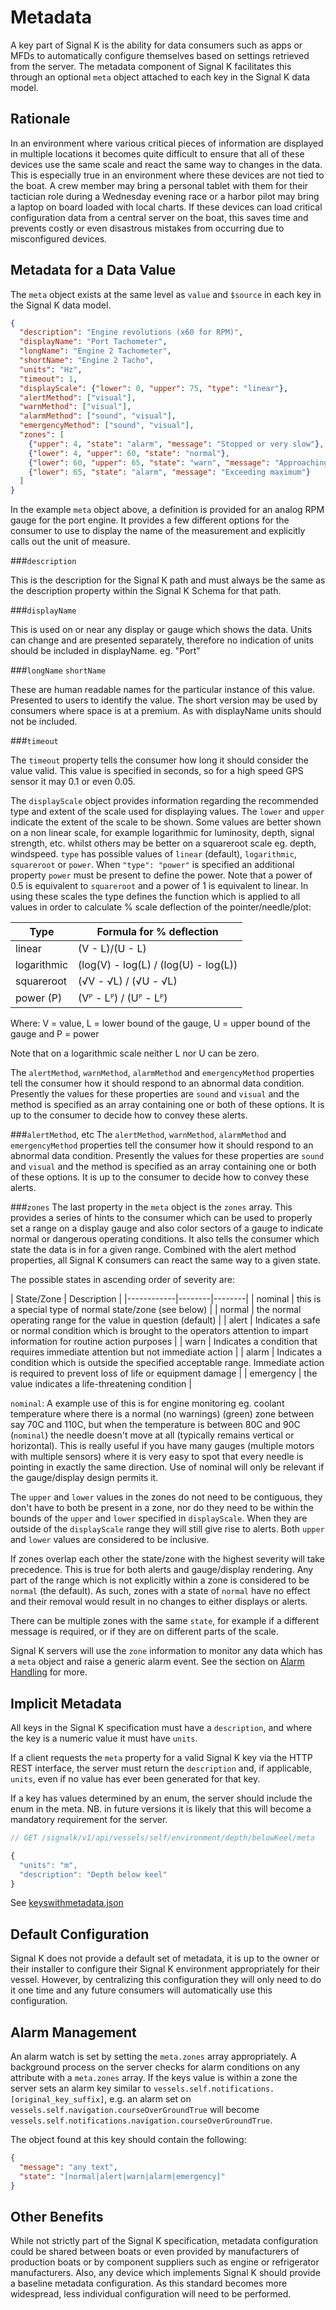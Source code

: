 # Metadata

A key part of Signal K is the ability for data consumers such as apps or MFDs to automatically configure themselves
based on settings retrieved from the server. The metadata component of Signal K facilitates this through an optional
`meta` object attached to each key in the Signal K data model.

## Rationale

In an environment where various critical pieces of information are displayed in multiple locations it becomes quite
difficult to ensure that all of these devices use the same scale and react the same way to changes in the data. This is
especially true in an environment where these devices are not tied to the boat. A crew member may bring a personal
tablet with them for their tactician role during a Wednesday evening race or a harbor pilot may bring a laptop on board
loaded with local charts. If these devices can load critical configuration data from a central server on the boat, this
saves time and prevents costly or even disastrous mistakes from occurring due to misconfigured devices.

## Metadata for a Data Value

The `meta` object exists at the same level as `value` and `$source` in each key in the Signal K data model.

[>]: # (mdpInsert ```json fsnip ../samples/full/docs-data_model_metadata.json --snip meta --prettify 2 85)
```json
{
  "description": "Engine revolutions (x60 for RPM)",
  "displayName": "Port Tachometer",
  "longName": "Engine 2 Tachometer",
  "shortName": "Engine 2 Tacho",
  "units": "Hz",
  "timeout": 1,
  "displayScale": {"lower": 0, "upper": 75, "type": "linear"},
  "alertMethod": ["visual"],
  "warnMethod": ["visual"],
  "alarmMethod": ["sound", "visual"],
  "emergencyMethod": ["sound", "visual"],
  "zones": [
    {"upper": 4, "state": "alarm", "message": "Stopped or very slow"},
    {"lower": 4, "upper": 60, "state": "normal"},
    {"lower": 60, "upper": 65, "state": "warn", "message": "Approaching maximum"},
    {"lower": 65, "state": "alarm", "message": "Exceeding maximum"}
  ]
}
```
[<]: #
In the example `meta` object above, a definition is provided for an analog RPM gauge for the port engine. It provides a
few different options for the consumer to use to display the name of the measurement and explicitly calls out the unit
of measure.

###`description`

This is the description for the Signal K path and must always be the same as the description property within the Signal K
Schema for that path.

###`displayName`

This is used on or near any display or gauge which shows the data. Units can change and are presented separately, therefore no
indication of units should be included in displayName. eg. "Port"

###`longName` `shortName`

These are human readable names for the particular instance of this value. Presented to users to identify the value. The short
version may be used by consumers where space is at a premium. As with displayName units should not be included.

###`timeout`

The `timeout` property tells the consumer how long it should consider the value valid. This value is specified
in seconds, so for a high speed GPS sensor it may 0.1 or even 0.05.

The `displayScale` object provides information regarding the recommended type and extent of the scale used for displaying
values. The `lower` and `upper` indicate the extent of the scale to be shown. Some values are better shown on a non linear
scale, for example logarithmic for luminosity, depth, signal strength, etc. whilst others may be better on a squareroot
scale eg. depth, windspeed. `type` has possible values of `linear` (default), `logarithmic`, `squareroot` or `power`. When
`"type": "power"` is specified an additional property `power` must be present to define the power. Note that a power of
0.5 is equivalent to `squareroot` and a power of 1 is equivalent to linear. In using these scales the type defines the
function which is applied to all values in order to calculate % scale deflection of the pointer/needle/plot:

| Type        | Formula for % deflection             |
| ----------- | ------------------------------------ |
| linear      | (V - L)/(U - L)                      |
| logarithmic | (log(V) - log(L) / (log(U) - log(L)) |
| squareroot  | (√V - √L) / (√U - √L)                |
| power (P)   | (Vᴾ - Lᴾ) / (Uᴾ - Lᴾ)                |

Where: V = value, L = lower bound of the gauge, U = upper bound of the gauge and P = power

Note that on a logarithmic scale neither L nor U can be zero. 

The `alertMethod`, `warnMethod`, `alarmMethod` and
`emergencyMethod` properties tell the consumer how it should respond to an abnormal data condition. Presently the
values for these properties are `sound` and `visual` and the method is specified as an array containing one or both of
these options. It is up to the consumer to decide how to convey these alerts.

###`alertMethod`, etc
The `alertMethod`, `warnMethod`, `alarmMethod` and `emergencyMethod` properties tell the consumer how it should respond to an
abnormal data condition. Presently the values for these properties are `sound` and `visual` and the method is specified as an
array containing one or both of these options. It is up to the consumer to decide how to convey these alerts.

###`zones`
The last property in the `meta` object is the `zones` array. This provides a series of hints to the consumer which can
be used to properly set a range on a display gauge and also color sectors of a gauge to indicate normal or dangerous
operating conditions. It also tells the consumer which state the data is in for a given range. Combined with the alert
method properties, all Signal K consumers can react the same way to a given state.

The possible states in ascending order of severity are:

| State/Zone | Description |
|------------|--------|--------|
| nominal    | this is a special type of normal state/zone (see below)        |
| normal     | the normal operating range for the value in question (default)            |
| alert      | Indicates a safe or normal condition which is brought to the operators attention to impart information for routine action purposes |
| warn       | Indicates a condition that requires immediate attention but not immediate action |
| alarm      | Indicates a condition which is outside the specified acceptable range. Immediate action is required to prevent loss of life or equipment damage |
| emergency  | the value indicates a life-threatening condition |

`nominal`: A example use of this is for engine monitoring eg. coolant temperature where there is a normal (no warnings)
(green) zone between say 70C and 110C, but when the temperature is between 80C and 90C (`nominal`) the needle doesn't move at
all (typically remains vertical or horizontal). This is really useful if you have many gauges (multiple motors with multiple
sensors) where it is very easy to spot that every needle is pointing in exactly the same direction. Use of nominal will only
be relevant if the gauge/display design permits it.

The `upper` and `lower` values in the zones do not need to be contiguous, they don't have to both be present in a zone, nor do
they need to be within the bounds of the `upper` and `lower` specified in `displayScale`. When they are outside of the
`displayScale` range they will still give rise to alerts. Both `upper` and `lower` values are considered to be inclusive.

If zones overlap each other the state/zone with the highest severity will take precedence. This is true for both alerts and
gauge/display rendering. Any part of the range which is not explicitly within a zone is considered to be `normal` (the default).
As such, zones with a state of `normal` have no effect and their removal would result in no changes to either displays or alerts.

There can be multiple zones with the same `state`, for example if a different message is required, or if they are on different parts of the scale.

Signal K servers will use the `zone` information to monitor any data which has a `meta` object and
raise a generic alarm event. See the section on [Alarm Handling](notifications.md) for more.

## Implicit Metadata

All keys in the Signal K specification must have a `description`, and where the key is a numeric value it must have
`units`.

If a client requests the `meta` property for a valid Signal K key via the HTTP REST interface, the server must return
the `description` and, if applicable, `units`, even if no value has ever been generated for that key.

If a key has values determined by an enum, the server should include the enum in the meta. NB. in future versions
it is likely that this will become a mandatory requirement for the server.

```javascript
// GET /signalk/v1/api/vessels/self/environment/depth/belowKeel/meta

{
  "units": "m",
  "description": "Depth below keel"
}
```

See [keyswithmetadata.json](https://github.com/SignalK/specification/blob/1.0.4/keyswithmetadata.json)

## Default Configuration

Signal K does not provide a default set of metadata, it is up to the owner or their installer to configure their Signal
K environment appropriately for their vessel. However, by centralizing this configuration they will only need to do it
one time and any future consumers will automatically use this configuration.

## Alarm Management

An alarm watch is set by setting the `meta.zones` array appropriately. A background process on the server checks for
alarm conditions on any attribute with a `meta.zones` array. If the keys value is within a zone the server sets an
alarm key similar to `vessels.self.notifications.[original_key_suffix]`, e.g. an alarm set on
`vessels.self.navigation.courseOverGroundTrue` will become
`vessels.self.notifications.navigation.courseOverGroundTrue`.

The object found at this key should contain the following:

```json
{
  "message": "any text",
  "state": "[normal|alert|warn|alarm|emergency]"
}
```

## Other Benefits

While not strictly part of the Signal K specification, metadata configuration could be shared between boats or even
provided by manufacturers of production boats or by component suppliers such as engine or refrigerator manufacturers.
Also, any device which implements Signal K should provide a baseline metadata configuration. As this standard becomes
more widespread, less individual configuration will need to be performed.
